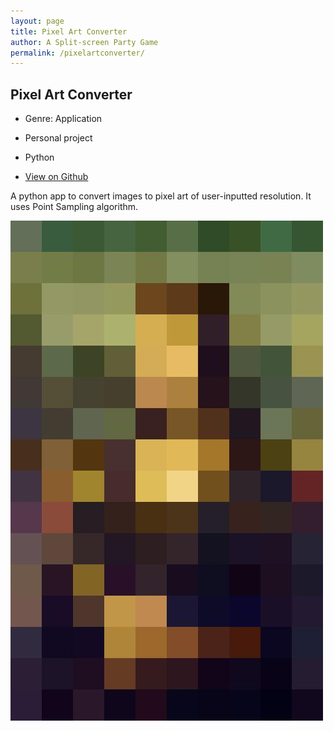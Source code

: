 ```yaml
---
layout: page
title: Pixel Art Converter
author: A Split-screen Party Game
permalink: /pixelartconverter/
---
```


## Pixel Art Converter

 - Genre: Application

 - Personal project

 - Python

 - [View on Github](https://github.com/Cet1999/Pixel-Art-Converter)

A python app to convert images to pixel art of user-inputted resolution. It uses Point Sampling algorithm.

 ![](./img/PAC.jpg)